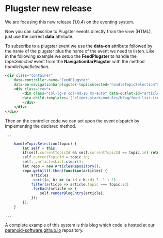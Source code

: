 # Plugster new release

We are focusing this new release (1.0.4) on the eventing system.

Now you can subscribe to Plugster events directly from the view (HTML), just use the correct **data** attribute.

To subscribe to a plugster event we use the **data-on** attribute followed by the name of the plugster plus the name of the event we need to listen. Like in the following example we setup the **FeedPlugster** to handle the *topicSelected* event from the **NavigationBarPlugster** with the method *handleTopicSelection*.

```html
<div class="container"
    data-controller-name="FeedPlugster"
    data-on-navigationbarplugster-topicselected="handleTopicSelection">
    <div class="row">
        <div class="col-lg-8 col-md-10 mx-auto" data-outlet-id="articlesList"
        data-child-templates='["client-stack/modules/blog/feed.list-item-template.html"]'>
        </div>
    </div>
</div>
```

Then on the controller code we can act upon the event dispatch by implementing the declared method.

```js
...

    handleTopicSelection(topic) {
        let self = this;
        if(self.currentTopicId && self.currentTopicId == topic.id) return;
        self.currentTopicId = topic.id;
        self._.articlesList.clear();
        let repo = new ArticlesRepository();
        repo.getAll().then(function(articles) {
            articles
            .sort((a, b) => (a.id > b.id) ? -1 : 1).
            filter(article => article.topic === topic.id)
            .forEach(article => {
                self.renderBlogEntry(article);
            });
        });
    }

...
```

A complete example of this system is this blog which code is hosted at our [paranoid-software.github.io](https://github.com/paranoid-software/paranoid-software.github.io) repository.
